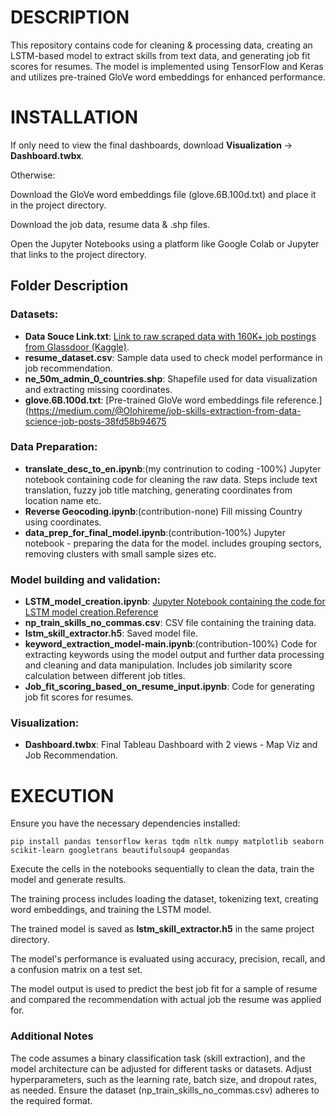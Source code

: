 # DESCRIPTION

This repository contains code for cleaning & processing data, creating an LSTM-based model to extract skills from text data, and generating job fit scores for resumes. The model is implemented using TensorFlow and Keras and utilizes pre-trained GloVe word embeddings for enhanced performance.


# INSTALLATION

If only need to view the final dashboards, download **Visualization** -> **Dashboard.twbx**.

Otherwise:

Download the GloVe word embeddings file (glove.6B.100d.txt) and place it in the project directory.

Download the job data, resume data & .shp files.

Open the Jupyter Notebooks using a platform like Google Colab or Jupyter that links to the project directory.
## Folder Description

### Datasets:
- **Data Souce Link.txt**: [Link to raw scraped data with 160K+ job postings from Glassdoor (Kaggle)](https://www.kaggle.com/datasets/andresionek/data-jobs-listings-glassdoor?select=glassdoor.csv).
- **resume_dataset.csv**: Sample data used to check model performance in job recommendation.
- **ne_50m_admin_0_countries.shp**: Shapefile used for data visualization and extracting missing coordinates.
- **glove.6B.100d.txt**: [Pre-trained GloVe word embeddings file reference.](https://medium.com/@Olohireme/job-skills-extraction-from-data-science-job-posts-38fd58b94675

### Data Preparation:
- **translate_desc_to_en.ipynb**:(my contrinution to coding -100%) Jupyter notebook containing code for cleaning the raw data. Steps include text translation, fuzzy job title matching, generating coordinates from location name etc.
- **Reverse Geocoding.ipynb**:(contribution-none) Fill missing Country using coordinates.
- **data_prep_for_final_model.ipynb**:(contribution-100%) Jupyter notebook - preparing the data for the model. includes grouping sectors, removing clusters with small sample sizes etc.

### Model building and validation:
- **LSTM_model_creation.ipynb**: [Jupyter Notebook containing the code for LSTM model creation.Reference](https://medium.com/@Olohireme/job-skills-extraction-from-data-science-job-posts-38fd58b94675)
- **np_train_skills_no_commas.csv**: CSV file containing the training data.
- **lstm_skill_extractor.h5**: Saved model file.
- **keyword_extraction_model-main.ipynb**:(contribution-100%) Code for extracting keywords using the model output and further data processing and cleaning and data manipulation. Includes job similarity score calculation between different job titles.
- **Job_fit_scoring_based_on_resume_input.ipynb**: Code for generating job fit scores for resumes.

### Visualization:
- **Dashboard.twbx**: Final Tableau Dashboard with 2 views - Map Viz and Job Recommendation.


# EXECUTION

Ensure you have the necessary dependencies installed:

```
pip install pandas tensorflow keras tqdm nltk numpy matplotlib seaborn scikit-learn googletrans beautifulsoup4 geopandas
```


Execute the cells in the notebooks sequentially to clean the data, train the model and generate results.

The training process includes loading the dataset, tokenizing text, creating word embeddings, and training the LSTM model.

The trained model is saved as **lstm_skill_extractor.h5** in the same project directory.

The model's performance is evaluated using accuracy, precision, recall, and a confusion matrix on a test set.

The model output is used to predict the best job fit for a sample of resume and compared the recommendation with actual job the resume was applied for.

### Additional Notes
The code assumes a binary classification task (skill extraction), and the model architecture can be adjusted for different tasks or datasets.
Adjust hyperparameters, such as the learning rate, batch size, and dropout rates, as needed.
Ensure the dataset (np_train_skills_no_commas.csv) adheres to the required format.
